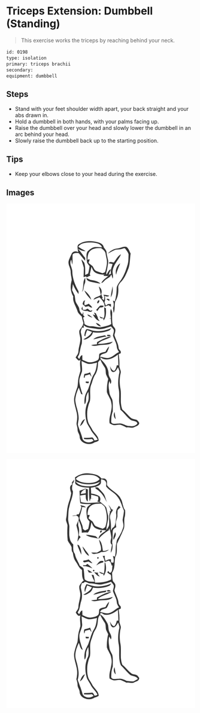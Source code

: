 # Triceps Extension: Dumbbell (Standing)

> This exercise works the triceps by reaching behind your neck.

``` 
id: 0198 
type: isolation 
primary: triceps brachii 
secondary:  
equipment: dumbbell 
``` 


## Steps


 - Stand with your feet shoulder width apart, your back straight and your abs drawn in.
 - Hold a dumbbell in both hands, with your palms facing up.
 - Raise the dumbbell over your head and slowly lower the dumbbell in an arc behind your head.
 - Slowly raise the dumbbell back up to the starting position.

## Tips


 - Keep your elbows close to your head during the exercise.

## Images

![](./../svg/0198-relaxation.svg "")

![](./../svg/0198-tension.svg "")

